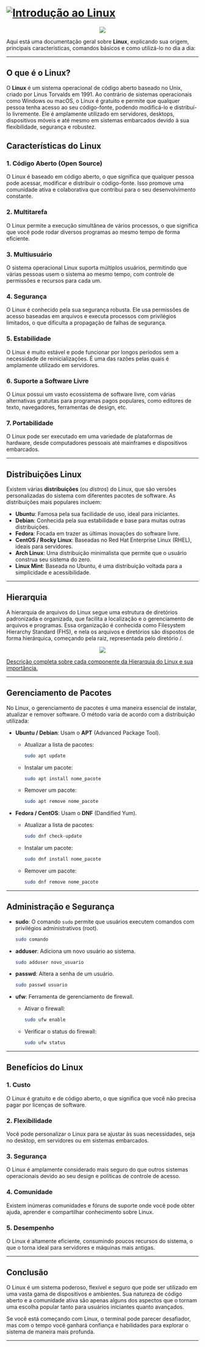 # [![Introdução ao Linux](https://readme-typing-svg.demolab.com?font=Fira+Code&pause=1000&width=435&lines=Introdu%C3%A7%C3%A3o+ao+Linux)](https://git.io/typing-svg)

<div align="center">
<img src="./images/linux.jpg">
</div>

Aqui está uma documentação geral sobre **Linux**, explicando sua origem, principais características, comandos básicos e como utilizá-lo no dia a dia:

---

## **O que é o Linux?**

O **Linux** é um sistema operacional de código aberto baseado no Unix, criado por Linus Torvalds em 1991. Ao contrário de sistemas operacionais como Windows ou macOS, o Linux é gratuito e permite que qualquer pessoa tenha acesso ao seu código-fonte, podendo modificá-lo e distribuí-lo livremente. Ele é amplamente utilizado em servidores, desktops, dispositivos móveis e até mesmo em sistemas embarcados devido à sua flexibilidade, segurança e robustez.

## **Características do Linux**

### 1. **Código Aberto (Open Source)**
O Linux é baseado em código aberto, o que significa que qualquer pessoa pode acessar, modificar e distribuir o código-fonte. Isso promove uma comunidade ativa e colaborativa que contribui para o seu desenvolvimento constante.

### 2. **Multitarefa**
O Linux permite a execução simultânea de vários processos, o que significa que você pode rodar diversos programas ao mesmo tempo de forma eficiente.

### 3. **Multiusuário**
O sistema operacional Linux suporta múltiplos usuários, permitindo que várias pessoas usem o sistema ao mesmo tempo, com controle de permissões e recursos para cada um.

### 4. **Segurança**
O Linux é conhecido pela sua segurança robusta. Ele usa permissões de acesso baseadas em arquivos e executa processos com privilégios limitados, o que dificulta a propagação de falhas de segurança.

### 5. **Estabilidade**
O Linux é muito estável e pode funcionar por longos períodos sem a necessidade de reinicializações. É uma das razões pelas quais é amplamente utilizado em servidores.

### 6. **Suporte a Software Livre**
O Linux possui um vasto ecossistema de software livre, com várias alternativas gratuitas para programas pagos populares, como editores de texto, navegadores, ferramentas de design, etc.

### 7. **Portabilidade**
O Linux pode ser executado em uma variedade de plataformas de hardware, desde computadores pessoais até mainframes e dispositivos embarcados.

---

## **Distribuições Linux**

Existem várias **distribuições** (ou *distros*) do Linux, que são versões personalizadas do sistema com diferentes pacotes de software. As distribuições mais populares incluem:

- **Ubuntu**: Famosa pela sua facilidade de uso, ideal para iniciantes.
- **Debian**: Conhecida pela sua estabilidade e base para muitas outras distribuições.
- **Fedora**: Focada em trazer as últimas inovações do software livre.
- **CentOS / Rocky Linux**: Baseadas no Red Hat Enterprise Linux (RHEL), ideais para servidores.
- **Arch Linux**: Uma distribuição minimalista que permite que o usuário construa seu sistema do zero.
- **Linux Mint**: Baseada no Ubuntu, é uma distribuição voltada para a simplicidade e acessibilidade.

---

## **Hierarquia**

A hierarquia de arquivos do Linux segue uma estrutura de diretórios padronizada e organizada, que facilita a localização e o gerenciamento de arquivos e programas. Essa organização é conhecida como Filesystem Hierarchy Standard (FHS), e nela os arquivos e diretórios são dispostos de forma hierárquica, começando pela raiz, representada pelo diretório /.

<div align="center">
<img src="./images/hierarquia_linux.png">
</div>

[Descrição completa sobre cada componente da Hierarquia do Linux e sua importância.](./hierarquia/hierarquia.md)

---

## **Gerenciamento de Pacotes**

No Linux, o gerenciamento de pacotes é uma maneira essencial de instalar, atualizar e remover software. O método varia de acordo com a distribuição utilizada:

- **Ubuntu / Debian**: Usam o **APT** (Advanced Package Tool).
  
  - Atualizar a lista de pacotes:
    ```bash
    sudo apt update
    ```

  - Instalar um pacote:
    ```bash
    sudo apt install nome_pacote
    ```

  - Remover um pacote:
    ```bash
    sudo apt remove nome_pacote
    ```

- **Fedora / CentOS**: Usam o **DNF** (Dandified Yum).
  
  - Atualizar a lista de pacotes:
    ```bash
    sudo dnf check-update
    ```

  - Instalar um pacote:
    ```bash
    sudo dnf install nome_pacote
    ```

  - Remover um pacote:
    ```bash
    sudo dnf remove nome_pacote
    ```

---

## **Administração e Segurança**

- **sudo**: O comando `sudo` permite que usuários executem comandos com privilégios administrativos (root).
  ```bash
  sudo comando
  ```

- **adduser**: Adiciona um novo usuário ao sistema.
  ```bash
  sudo adduser novo_usuario
  ```

- **passwd**: Altera a senha de um usuário.
  ```bash
  sudo passwd usuario
  ```

- **ufw**: Ferramenta de gerenciamento de firewall.
  
  - Ativar o firewall:
    ```bash
    sudo ufw enable
    ```

  - Verificar o status do firewall:
    ```bash
    sudo ufw status
    ```

---

## **Benefícios do Linux**

### 1. **Custo**
O Linux é gratuito e de código aberto, o que significa que você não precisa pagar por licenças de software.

### 2. **Flexibilidade**
Você pode personalizar o Linux para se ajustar às suas necessidades, seja no desktop, em servidores ou em sistemas embarcados.

### 3. **Segurança**
O Linux é amplamente considerado mais seguro do que outros sistemas operacionais devido ao seu design e políticas de controle de acesso.

### 4. **Comunidade**
Existem inúmeras comunidades e fóruns de suporte onde você pode obter ajuda, aprender e compartilhar conhecimento sobre Linux.

### 5. **Desempenho**
O Linux é altamente eficiente, consumindo poucos recursos do sistema, o que o torna ideal para servidores e máquinas mais antigas.

---

## **Conclusão**

O Linux é um sistema poderoso, flexível e seguro que pode ser utilizado em uma vasta gama de dispositivos e ambientes. Sua natureza de código aberto e a comunidade ativa são apenas alguns dos aspectos que o tornam uma escolha popular tanto para usuários iniciantes quanto avançados.

Se você está começando com Linux, o terminal pode parecer desafiador, mas com o tempo você ganhará confiança e habilidades para explorar o sistema de maneira mais profunda.

---
